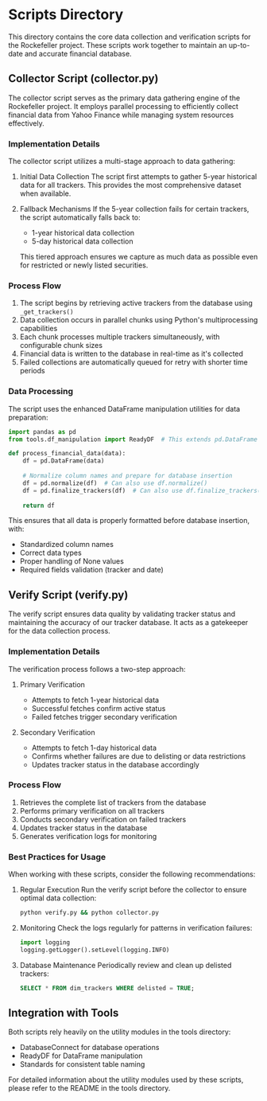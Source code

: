 # Scripts Directory

This directory contains the core data collection and verification scripts for the Rockefeller project. These scripts work together to maintain an up-to-date and accurate financial database.

## Collector Script (collector.py)

The collector script serves as the primary data gathering engine of the Rockefeller project. It employs parallel processing to efficiently collect financial data from Yahoo Finance while managing system resources effectively.

### Implementation Details

The collector script utilizes a multi-stage approach to data gathering:

1. Initial Data Collection
   The script first attempts to gather 5-year historical data for all trackers. This provides the most comprehensive dataset when available.

2. Fallback Mechanisms
   If the 5-year collection fails for certain trackers, the script automatically falls back to:
   - 1-year historical data collection
   - 5-day historical data collection
   
    This tiered approach ensures we capture as much data as possible even for restricted or newly listed securities.

### Process Flow

1. The script begins by retrieving active trackers from the database using `_get_trackers()`
2. Data collection occurs in parallel chunks using Python's multiprocessing capabilities
3. Each chunk processes multiple trackers simultaneously, with configurable chunk sizes
4. Financial data is written to the database in real-time as it's collected
5. Failed collections are automatically queued for retry with shorter time periods

### Data Processing

The script uses the enhanced DataFrame manipulation utilities for data preparation:

```python
import pandas as pd
from tools.df_manipulation import ReadyDF  # This extends pd.DataFrame

def process_financial_data(data):
    df = pd.DataFrame(data)
    
    # Normalize column names and prepare for database insertion
    df = pd.normalize(df)  # Can also use df.normalize()
    df = pd.finalize_trackers(df)  # Can also use df.finalize_trackers()
    
    return df
```

This ensures that all data is properly formatted before database insertion, with:
- Standardized column names
- Correct data types
- Proper handling of None values
- Required fields validation (tracker and date)

## Verify Script (verify.py)

The verify script ensures data quality by validating tracker status and maintaining the accuracy of our tracker database. It acts as a gatekeeper for the data collection process.

### Implementation Details

The verification process follows a two-step approach:

1. Primary Verification
   - Attempts to fetch 1-year historical data
   - Successful fetches confirm active status
   - Failed fetches trigger secondary verification

2. Secondary Verification
   - Attempts to fetch 1-day historical data
   - Confirms whether failures are due to delisting or data restrictions
   - Updates tracker status in the database accordingly

### Process Flow

1. Retrieves the complete list of trackers from the database
2. Performs primary verification on all trackers
3. Conducts secondary verification on failed trackers
4. Updates tracker status in the database
5. Generates verification logs for monitoring

### Best Practices for Usage

When working with these scripts, consider the following recommendations:

1. Regular Execution
   Run the verify script before the collector to ensure optimal data collection:
   ```bash
   python verify.py && python collector.py
   ```

2. Monitoring
   Check the logs regularly for patterns in verification failures:
   ```python
   import logging
   logging.getLogger().setLevel(logging.INFO)
   ```

3. Database Maintenance
   Periodically review and clean up delisted trackers:
   ```sql
   SELECT * FROM dim_trackers WHERE delisted = TRUE;
   ```

## Integration with Tools

Both scripts rely heavily on the utility modules in the tools directory:
- DatabaseConnect for database operations
- ReadyDF for DataFrame manipulation
- Standards for consistent table naming

For detailed information about the utility modules used by these scripts, please refer to the README in the tools directory.